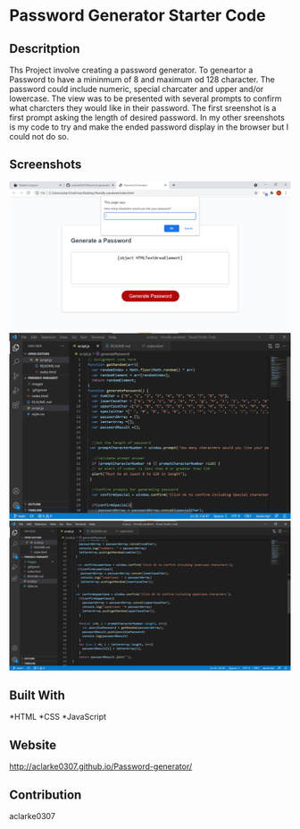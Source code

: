 # Password Generator Starter Code
## Descritption
Ths Project involve creating a password generator. To geneartor a Password to have a mininmum of 8 and maximum od 128 character. The password could include numeric, special charcater and upper and/or lowercase. The view was to be presented with several prompts to confirm what charcters they would like in their password. The first sreenshot is a first prompt asking the length of desired password. In my other sreenshots is my code to try and make the ended password display in the browser but I could not do so. 

## Screenshots
![screenshot1](images/Screenshot3.png)
![screenshot2](images/Screenshot1.png)
![screenshot3](images/Screenshot2.png)

## Built With
*HTML
*CSS
*JavaScript

## Website
http://aclarke0307.github.io/Password-generator/

## Contribution
aclarke0307
